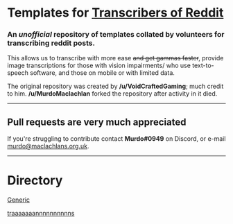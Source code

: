 # Templates for [Transcribers of Reddit](https://reddit.com/r/transcribersofreddit)

### An ***unofficial*** repository of templates collated by volunteers for transcribing reddit posts. 

This allows us to transcribe with more ease ~~and get gammas faster~~, provide image transcriptions for those with vision impairments/ who use text-to-speech software, and those on mobile or with limited data.

The original repository was created by **/u/VoidCraftedGaming**; much credit to him. **/u/MurdoMaclachlan** forked the repository after activity in it died.

---

## Pull requests are very much appreciated
If you're struggling to contribute contact **Murdo#0949** on Discord, or e-mail murdo@maclachlans.org.uk.

---

# Directory

[Generic](generic/README.MD)

[traaaaaaannnnnnnnnns](traa/README.md)
